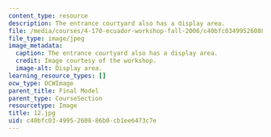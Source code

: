 ```yaml
---
content_type: resource
description: The entrance courtyard also has a display area.
file: /media/courses/4-170-ecuador-workshop-fall-2006/c40bfc034995260886b0cb1ee6473c7e_12.jpg
file_type: image/jpeg
image_metadata:
  caption: The entrance courtyard also has a display area.
  credit: Image courtesy of the workshop.
  image-alt: Display area.
learning_resource_types: []
ocw_type: OCWImage
parent_title: Final Model
parent_type: CourseSection
resourcetype: Image
title: 12.jpg
uid: c40bfc03-4995-2608-86b0-cb1ee6473c7e
---
```


